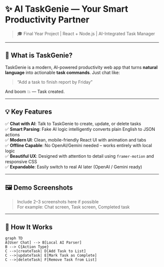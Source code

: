 # ✨ AI TaskGenie — Your Smart Productivity Partner

> 🎓 Final Year Project | React + Node.js | AI-Integrated Task Manager

---

## 🚀 What is TaskGenie?

TaskGenie is a modern, AI-powered productivity web app that turns **natural language** into actionable **task commands**. Just chat like:

> “Add a task to finish report by Friday”

And boom 💥 — Task created.

---

## 💡 Key Features

✅ **Chat with AI**: Talk to TaskGenie to create, update, or delete tasks  
✅ **Smart Parsing**: Fake AI logic intelligently converts plain English to JSON actions  
✅ **Modern UI**: Clean, mobile-friendly React UI with animation and tabs  
✅ **Offline Capable**: No OpenAI/Gemini needed – works entirely with local logic  
✅ **Beautiful UX**: Designed with attention to detail using `framer-motion` and responsive CSS  
✅ **Expandable**: Easily switch to real AI later (OpenAI / Gemini ready)

---

## 🖼️ Demo Screenshots

> Include 2–3 screenshots here if possible  
> For example: Chat screen, Task screen, Completed task

---

## 🧠 How It Works

```mermaid
graph TD
A[User Chat] --> B[Local AI Parser]
B --> C{Action Type}
C -->|createTask| D[Add Task to List]
C -->|updateTask| E[Mark Task as Complete]
C -->|deleteTask| F[Remove Task from List]
